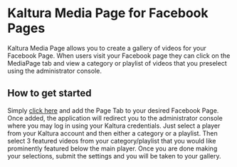 Kaltura Media Page for Facebook Pages
=====================================
Kaltura Media Page allows you to create a gallery of videos for your Facebook Page. When users visit your Facebook page they can click on the MediaPage tab and view a category or playlist of videos that you preselect using the administrator console.

How to get started
------------------
Simply <a href="https://www.facebook.com/dialog/pagetab?app_id=340820556008773&next=http://204.236.255.97/MediaPage/" target="_blank">click here</a> and add the Page Tab to your desired Facebook Page. Once added, the application will redirect you to the administrator console where you may log in using your Kaltura credentials. Just select a player from your Kaltura account and then either a category or a playlist. Then select 3 featured videos from your category/playlist that you would like prominently featured below the main player. Once you are done making your selections, submit the settings and you will be taken to your gallery.
